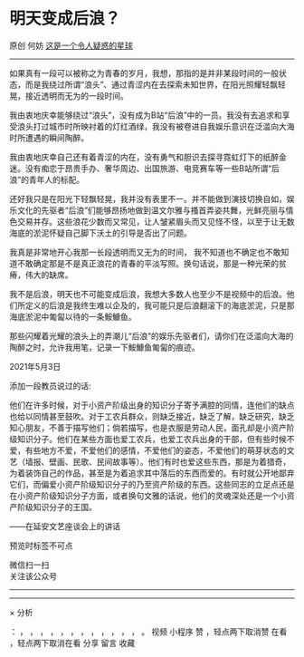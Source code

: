 #  明天变成后浪？

原创  何妨  [ 这是一个令人疑惑的星球 ](javascript:void\(0\);)

__ _ _ _ _

  

如果真有一段可以被称之为青春的岁月，我想，那指的是并非某段时间的一般状态，而是我绕过所谓“浪头”、通过青涩内在去探索未知世界，在阳光照耀轻飘轻晃，接近透明而无为的一段时间。

  

我由衷地庆幸能够绕过“浪头”，没有成为B站“后浪”中的一员。我没有去追求和享受浪头打过城市时所映衬着的灯红酒绿，我没有被卷进自我娱乐意识在泛滥向大海时所遭遇的瞬间陶醉。

  

我由衷地庆幸自己还有着青涩的内在，没有勇气和胆识去探寻霓虹灯下的纸醉金迷。没有痴恋于昂贵手办、奢华周边、出国旅游、电竞赛车等一些B站所谓“后浪”的青年人的标配。

  

还好我只是在阳光下轻飘轻晃，我并没有表里不一。并不能做到演技切换自如，娱乐文化的先驱者“后浪”们能够昂扬地做到温文尔雅与搔首弄姿共舞，光鲜亮丽与情色交易并存。这些浪花少数而又常见，让人皱紧眉头而又见怪不怪，以至于让无数海底的淤泥怀疑自己脚下沃土的引导是否出了问题。

  

我真是非常地开心我那一长段透明而又无为的时间，
我不知道也不确定也不敢知道不敢确定那是不是真正浪花的青春的平淡写照。换句话说，那是一种光荣的贫瘠，伟大的缺席。

  

我不是后浪，明天也不可能变成后浪，我想大多数人也至少不是视频中的后浪。他们所定义的后浪是我终生难以企及的，我可能只是后浪翻滚下的海底淤泥，只是那海底淤泥中匍匐以待的一条鮟鱇鱼。

  

那些闪耀着光耀的浪头上的弄潮儿“后浪”的娱乐先驱者们，请你们在泛滥向大海的陶醉之时，允许我用笔，记录一下鮟鱇鱼匍匐的痕迹。

  

2021年5月3日

  

  

  

添加一段教员说过的话:

  

他们在许多时候，对于小资产阶级出身的知识分子寄予满腔的同情，连他们的缺点也给以同情甚至鼓吹。对于工农兵群众，则缺乏接近，缺乏了解，缺乏研究，缺乏知心朋友，不善于描写他们；倘若描写，也是衣服是劳动人民，面孔却是小资产阶级知识分子。他们在某些方面也爱工农兵，也爱工农兵出身的干部，但有些时候不爱，有些地方不爱，不爱他们的感情，不爱他们的姿态，不爱他们的萌芽状态的文艺（墙报、壁画、民歌、民间故事等）。他们有时也爱这些东西，那是为着猎奇，为着装饰自己的作品，甚至是为着追求其中落后的东西而爱的。有时就公开地鄙弃它们，而偏爱小资产阶级知识分子的乃至资产阶级的东西。这些同志的立足点还是在小资产阶级知识分子方面，或者换句文雅的话说，他们的灵魂深处还是一个小资产阶级知识分子的王国。

  

——在延安文艺座谈会上的讲话

  

  

  

预览时标签不可点

微信扫一扫  
关注该公众号





****



****



×  分析

：  ，  ，  ，  ，  ，  ，  ，  ，  ，  ，  ，  ，  。  视频  小程序  赞  ，轻点两下取消赞  在看  ，轻点两下取消在看
分享  留言  收藏

